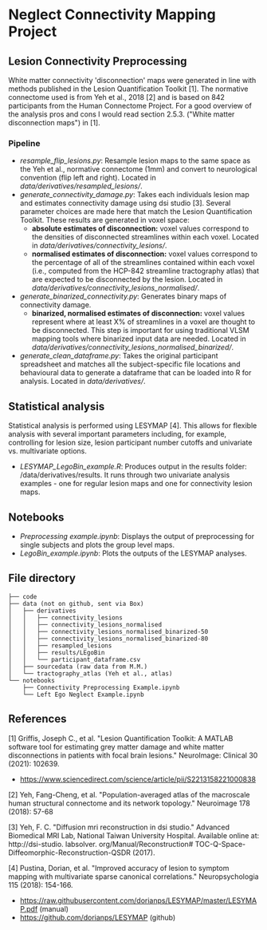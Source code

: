 # Neglect Connectivity Mapping Project

## Lesion Connectivity Preprocessing
White matter connectivity 'disconnection' maps were generated in line with methods published in the Lesion Quantification Toolkit [1]. The normative connectome used is from Yeh et al., 2018 [2] and is based on 842 participants from the Human Connectome Project. For a good overview of the analysis pros and cons I would read section 2.5.3. ("White matter disconnection maps") in [1].

### Pipeline
- _resample_flip_lesions.py_: Resample lesion maps to the same space as the Yeh et al., normative connectome (1mm) and convert to neurological convention (flip left and right). Located in _data/derivatives/resampled_lesions/_.
- _generate_connectivity_damage.py_: Takes each individuals lesion map and estimates connectivity damage using dsi studio [3]. Several parameter choices are made here that match the Lesion Quantification Toolkit. These results are generated in voxel space:
    - __absolute estimates of disconnection:__ voxel values correspond to the densities of disconnected streamlines within each voxel. Located in _data/derivatives/connectivity_lesions/_.
    - __normalised estimates of disconnection:__ voxel values correspond to the percentage of all of the streamlines contained within each voxel (i.e., computed from the HCP-842 streamline tractography atlas) that are expected to be disconnected by the lesion. Located in _data/derivatives/connectivity_lesions_normalised/_.
- _generate_binarized_connectivity.py_: Generates binary maps of connectivity damage.
    - __binarized, normalised estimates of disconnection:__ voxel values represent where at least X% of streamlines in a voxel are thought to be disconnected. This step is important for using traditional VLSM mapping tools where binarized input data are needed. Located in _data/derivatives/connectivity_lesions_normalised_binarized/_.
- _generate_clean_dataframe.py_: Takes the original participant spreadsheet and matches all the subject-specific file locations and behavioural data to generate a dataframe that can be loaded into R for analysis. Located in _data/derivatives/_.

## Statistical analysis
Statistical analysis is performed using LESYMAP [4]. This allows for flexible analysis with several important parameters including, for example, controlling for lesion size, lesion participant number cutoffs and univariate vs. multivariate options.

- _LESYMAP_LegoBin_example.R_:
Produces output in the results folder: /data/derivatives/results. It runs through two univariate analysis examples - one for regular lesion maps and one for connectivity lesion maps.

## Notebooks
- _Preprocessing example.ipynb_: Displays the output of preprocessing for single subjects and plots the group level maps.
- _LegoBin_example.ipynb_: Plots the outputs of the LESYMAP analyses.

## File directory
```
├── code
├── data (not on github, sent via Box)
│   ├── derivatives
│   │   ├── connectivity_lesions
│   │   ├── connectivity_lesions_normalised
│   │   ├── connectivity_lesions_normalised_binarized-50
│   │   ├── connectivity_lesions_normalised_binarized-80
│   │   ├── resampled_lesions
│   │   ├── results/LEgoBin
│   │   └── participant_dataframe.csv
│   ├── sourcedata (raw data from M.M.)
│   └── tractography_atlas (Yeh et al., atlas)
└── notebooks
    ├── Connectivity Preprocessing Example.ipynb
    └── Left Ego Neglect Example.ipynb
```

## References
[1] Griffis, Joseph C., et al. "Lesion Quantification Toolkit: A MATLAB software tool for estimating grey matter damage and white matter disconnections in patients with focal brain lesions." NeuroImage: Clinical 30 (2021): 102639.
- https://www.sciencedirect.com/science/article/pii/S2213158221000838

[2] Yeh, Fang-Cheng, et al. "Population-averaged atlas of the macroscale human structural connectome and its network topology." Neuroimage 178 (2018): 57-68

[3] Yeh, F. C. "Diffusion mri reconstruction in dsi studio." Advanced Biomedical MRI Lab, National Taiwan University Hospital. Available online at: http://dsi-studio. labsolver. org/Manual/Reconstruction# TOC-Q-Space-Diffeomorphic-Reconstruction-QSDR (2017).

[4] Pustina, Dorian, et al. "Improved accuracy of lesion to symptom mapping with multivariate sparse canonical correlations." Neuropsychologia 115 (2018): 154-166.
- https://raw.githubusercontent.com/dorianps/LESYMAP/master/LESYMAP.pdf (manual)
- https://github.com/dorianps/LESYMAP (github)
